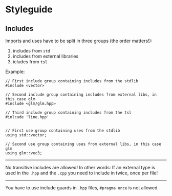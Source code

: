 # Styleguide

## Includes
Imports and uses have to be split in three groups (the order matters!):
1. includes from `std`
2. includes from external libraries
3. icludes from `tsl`

Example:
```
// First include group containing includes from the stdlib
#include <vector>

// Second include group containing includes from external libs, in this case glm
#include <glm/glm.hpp>

// Third include group containing includes from the tsl
#inlcude 'line.hpp'


// First use group containing uses from the stdlib
using std::vector;

// Second use group containing uses from external libs, in this case glm
using glm::vec3;
```

---
No transitive includes are allowed! In other words: If an external type is used in the `.hpp` and the `.cpp` you need to include in twice, once per file!

---

You have to use include guards in `.hpp` files, `#pragma once` is not allowed.
